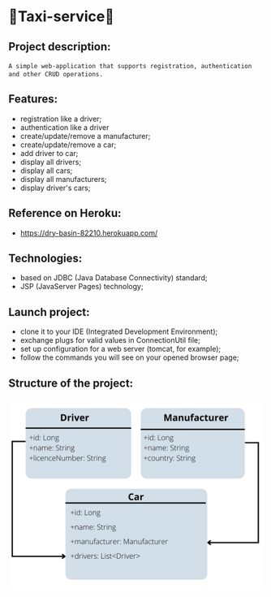 # 🚖Taxi-service🚖
## Project description:
``````
A simple web-application that supports registration, authentication and other CRUD operations. 
``````
## Features:
- registration like a driver;
- authentication like a driver
- create/update/remove a manufacturer;
- create/update/remove a car;
- add driver to car;
- display all drivers;
- display all cars;
- display all manufacturers;
- display driver's cars;
## Reference on Heroku:
- https://dry-basin-82210.herokuapp.com/
## Technologies:
- based on JDBC (Java Database Connectivity) standard;
- JSP (JavaServer Pages) technology;
## Launch project:
- clone it to your IDE (Integrated Development Environment);
- exchange plugs for valid values in ConnectionUtil file;
- set up configuration for a web server (tomcat, for example);
- follow the commands you will see on your opened browser page;
## Structure of the project:
![diagram](img.png)